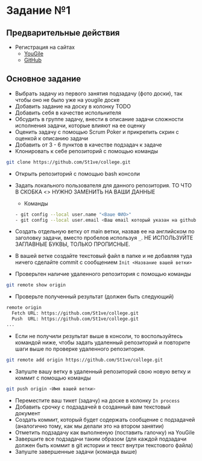 # Задание №1

## Предварительные действия

- Регистрация на сайтах
  - [YouGile](https://ru.yougile.com/)
  - [GitHub](https://github.com/)

## Основное задание

- Выбрать задачу из первого занятия подзадачу (фото доски), так чтобы оно не было уже на yougile доске
- Добавить задание на доску в колонку TODO
- Добавить себя в качестве испольнителя
- Обсудить в группе задачу, внести в описание задачи сложности исполнения задачи, которые влияют на ее оценку
- Оценить задачу с помощью Scrum Poker и прикрепить скрин с оценкой к описанию задачи
- Добавить от 3 - 6 пунктов в качестве подзадач к задаче
- Клонировать к себе репозиторий с помощью команды

```sh
git clone https://github.com/St1ve/college.git
```

- Открыть репозиторий с помощью bash консоли
- Задать локального пользователя для данного репозитория. ТО ЧТО В СКОБКА <> НУЖНО ЗАМЕНИТЬ НА ВАШИ ДАННЫЕ

  - Команды

  ```sh
  - git config --local user.name "<Ваше ФИО>"
  - git config --local user.email <Ваш email который указан на github>
  ```

- Создать отдельную ветку от main ветки, назвав ее на английском по заголовку задачи, вместо пробелов используя `_`. НЕ ИСПОЛЬЗУЙТЕ ЗАГЛАВНЫЕ БУКВЫ, ТОЛЬКО ПРОПИСНЫЕ.

- В вашей ветке создайте текстовый файл в папке и не добавляя туда ничего сделайте commit с сообщением
  `Init <Название вашей ветки>`

- Проверьтен наличие удаленного репозитория с помощью команды

```sh
git remote show origin
```

- Проверьте полученный результат (должен быть следующий)

```sh
remote origin
  Fetch URL: https://github.com/St1ve/college.git
  Push  URL: https://github.com/St1ve/college.git
...
```

- Если не получили результат выше в консоли, то воспользуйтесь командой ниже, чтобы задать удаленный репозиторий и повторите шаги выше по проверке удаленного репозитория.

```sh
git remote add origin https://github.com/St1ve/college.git
```

- Запуште вашу ветку в удаленный репозиторий свою новую ветку и коммит c помощью команды

```sh
git push origin <Имя вашей ветки>
```

- Переместите ваш тикет (задачу) на доске в колонку `In process`
- Добавить срочку с подзадачей в созданный вам текстовый документ
- Создать коммит, который будет содержать сообщение с подзадачей (аналогично тому, как мы делали это на втором занятии)
- Отметить подзадачу как выполненую (поставить галочку) на YouGile
- Завершите все подзадачи таким образом (для каждой подзадачи должен быть коммит в git истории и текст внутри текстового файла)
- Запуште завершенные задачи (команда выше)
